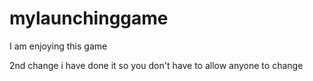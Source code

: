 # mylaunchinggame
I am enjoying this game

2nd change i have done it so you don't have to allow anyone to change 
